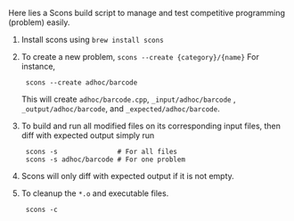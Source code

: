 
Here lies a Scons build script to manage and test competitive programming (problem) easily.

1. Install scons using `brew install scons`
2. To create a new problem, `scons --create {category}/{name}`
   For instance,

        scons --create adhoc/barcode

   This will create `adhoc/barcode.cpp`, `_input/adhoc/barcode`
   , `_output/adhoc/barcode`, and `_expected/adhoc/barcode`.

4. To build and run all modified files on its corresponding input files, then diff
   with expected output simply run

        scons -s               # For all files
        scons -s adhoc/barcode # For one problem

5. Scons will only diff with expected output if it is not empty.
6. To cleanup the `*.o` and executable files.

        scons -c
